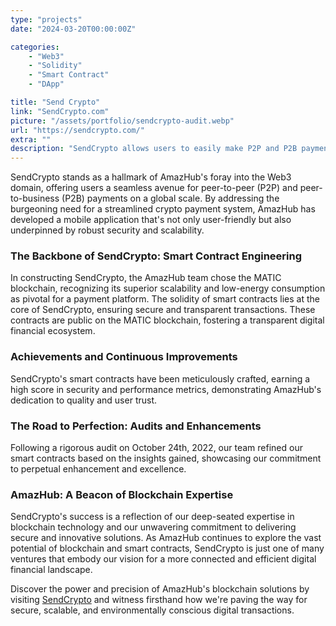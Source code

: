 ```yaml
---
type: "projects"
date: "2024-03-20T00:00:00Z"

categories: 
    - "Web3"
    - "Solidity"
    - "Smart Contract"
    - "DApp"

title: "Send Crypto"
link: "SendCrypto.com"
picture: "/assets/portfolio/sendcrypto-audit.webp"
url: "https://sendcrypto.com/"
extra: ""
description: "SendCrypto allows users to easily make P2P and P2B payments to anywhere in the world. The app facilitates global cross-border crypto payments through a mobile application."
---
```

SendCrypto stands as a hallmark of AmazHub's foray into the Web3 domain, offering users a seamless avenue for peer-to-peer (P2P) and peer-to-business (P2B) payments on a global scale. By addressing the burgeoning need for a streamlined crypto payment system, AmazHub has developed a mobile application that's not only user-friendly but also underpinned by robust security and scalability.

### The Backbone of SendCrypto: Smart Contract Engineering
In constructing SendCrypto, the AmazHub team chose the MATIC blockchain, recognizing its superior scalability and low-energy consumption as pivotal for a payment platform. The solidity of smart contracts lies at the core of SendCrypto, ensuring secure and transparent transactions. These contracts are public on the MATIC blockchain, fostering a transparent digital financial ecosystem.

### Achievements and Continuous Improvements
SendCrypto's smart contracts have been meticulously crafted, earning a high score in security and performance metrics, demonstrating AmazHub's dedication to quality and user trust.

### The Road to Perfection: Audits and Enhancements
Following a rigorous audit on October 24th, 2022, our team refined our smart contracts based on the insights gained, showcasing our commitment to perpetual enhancement and excellence.

### AmazHub: A Beacon of Blockchain Expertise
SendCrypto's success is a reflection of our deep-seated expertise in blockchain technology and our unwavering commitment to delivering secure and innovative solutions. As AmazHub continues to explore the vast potential of blockchain and smart contracts, SendCrypto is just one of many ventures that embody our vision for a more connected and efficient digital financial landscape.

Discover the power and precision of AmazHub's blockchain solutions by visiting [SendCrypto](https://sendcrypto.com/) and witness firsthand how we're paving the way for secure, scalable, and environmentally conscious digital transactions.